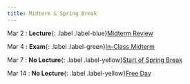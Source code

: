 ```yaml
---
title: Midterm & Spring Break
---
```


Mar 2
: **Lecture**{: .label .label-blue}[Midterm Review](#)

Mar 4
: **Exam**{: .label .label-green}[In-Class Midterm](#)

Mar 7
: **No Lecture**{: .label .label-yellow}[Start of Spring Break](#)

Mar 14
: **No Lecture**{: .label .label-yellow}[Free Day](#)
